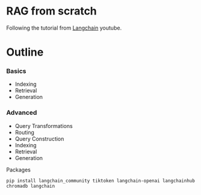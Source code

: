 # RAG from scratch
Following the tutorial from [Langchain](https://github.com/langchain-ai/rag-from-scratch/blob/main/rag_from_scratch_1_to_4.ipynb) youtube.


# Outline
### Basics 
* Indexing
* Retrieval
* Generation

### Advanced
* Query Transformations
* Routing
* Query Construction
* Indexing
* Retrieval
* Generation

Packages 
```
pip install langchain_community tiktoken langchain-openai langchainhub chromadb langchain
```

